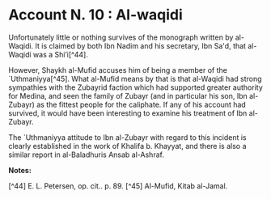 Account N. 10 : Al-waqidi
=========================

Unfortunately little or nothing survives of the monograph written by
al-Waqidi. It is claimed by both Ibn Nadim and his secretary, Ibn Sa'd,
that al-Waqidi was a Shi’i[^44].

However, Shaykh al-Mufid accuses him of being a member of the
\`Uthmaniyya[^45]. What al-Mufid means by that is that al-Waqidi had
strong sympathies with the Zubayrid faction which had supported greater
authority for Medina, and seen the family of Zubayr (and in particular
his son, Ibn al-Zubayr) as the fittest people for the caliphate. If any
of his account had survived, it would have been interesting to examine
his treatment of Ibn al-Zubayr.

The \`Uthmaniyya attitude to Ibn al-Zubayr with regard to this incident
is clearly established in the work of Khalifa b. Khayyat, and there is
also a similar report in al-Baladhuris Ansab al-Ashraf.

**Notes:**

[^44] E. L. Petersen, op. cit.. p. 89.
[^45] Al-Mufid, Kitab al-Jamal.


